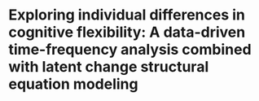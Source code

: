 # Exploring individual differences in cognitive flexibility: A data-driven time-frequency analysis combined with latent change structural equation modeling

